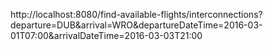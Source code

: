 http://localhost:8080/find-available-flights/interconnections?departure=DUB&arrival=WRO&departureDateTime=2016-03-01T07:00&arrivalDateTime=2016-03-03T21:00